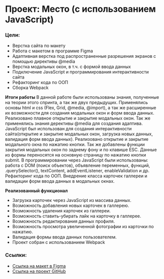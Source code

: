 # Проект: Место (c использованием JavaScript)

### Цели:
* Верстка сайта по макету
* Работа с макетом в программе Figma
* Адаптивная верстка под распространенные разрешения экранов с помощью директивы @media
* Верстка модальных окон, в т.ч. с формой ввода данных
* Подключение JavaScript и программирования интерактивности сайта
* Рефакторинг кода по ООП
* Сборка Webpack

**Итоги работы**
В данной работе были использованы знания, полученные на теории этого спринта, а так же двух предыдущих. Применялись основы html и css (Flex, Grid, @media, @import), а так же расширенные их возможности для создания модальных окон и форм ввода данных. Реализовано плавное открытие и закрытие модальных окон. Так же применялись знания дерективы @media для создания адаптива. JavaScript был использован для создания интерактивности сайта(открытие и закрытие модальных окон, загрузка новых данных, валидация форм ввода данных).  Реализовано открытие и закрытие модального окна по нажатию кнопки. Так же добавлены функции закрытия модальных окон по заднему фону и по клавише ESC. Данные из формы переносятся на основную страницу по нажатию кнопки submit. В программировании через JavaScript были использованы: работа с DOM (поиск объектов), объявление переменных, функций, .querySelector(), textContent, addEventListener, enableValidation и др.
Рефакторинг кода по ООП. Внедрение класса карточек галлереи и валидации форм ввода данных в модальных окнах.

**Реализованный функционал**
 * Загрузка карточек через JavaScript из массива данных.
 * Возможность добавления новых карточек в галлерею.
 * Возможность удаления карточек из галлереи.
 * Возможность ставить-убирать лайк на карточку в галлерее.
 * Возможность редактирования данных профиля.
 * Возможность просмотра увеличенной фотографии из карточки по нажатию.
 * Валидация формы ввода данных пользователем.
 * Проект собран с использованием Webpack

### Сcылки:
* [Ссылка на макет в Figma](https://www.figma.com/file/2cn9N9jSkmxD84oJik7xL7/JavaScript.-Sprint-4?node-id=0%3A1)
* [Ccылка на проект GitHub](https://felitset.github.io/mesto/)


